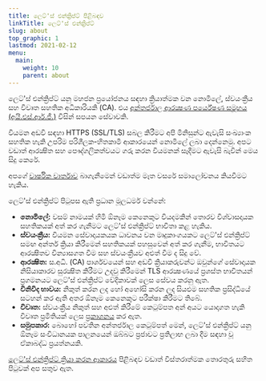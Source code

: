 ```yaml
---
title: ලෙට්'ස් එන්ක්‍රිප්ට් පිළිබඳව
linkTitle: ලෙට්'ස් එන්ක්‍රිප්ට්
slug: about
top_graphic: 1
lastmod: 2021-02-12
menu:
  main:
    weight: 10
    parent: about
---
```


ලෙට්'ස් එන්ක්‍රිප්ට් යනු මහජන ප්‍රයෝජනය සඳහා ක්‍රියාත්මක වන නොමිලේ, ස්වයංක්‍රීය සහ විවෘත සහතික අධිකාරියකි (CA). එය [අන්තර්ජාල ආරක්‍ෂණ පර්යේෂණ සමූහය (අයි.එස්.ආර්.ජී.)](https://www.abetterinternet.org/) විසින් සපයන සේවාවකි.

වියමන අඩවි සඳහා HTTPS (SSL/TLS) සබල කිරීමට අපි මිනිසුන්ට ඇවැසි සංඛ්‍යාංක සහතික හැකි උපරිම පරිශීලක-හිතකාමී ආකාරයෙන් නොමිලේ ලබා දෙන්නෙමු. අපට වඩාත් ආරක්‍ෂිත සහ පෞද්ගලිකත්වයට ගරු කරන වියමනක් සෑදීමට ඇවැසි බැවින් මෙය සිදු කෙරේ.

අපගේ [වාර්ෂික වාර්තාව](https://abetterinternet.org/documents/2020-ISRG-Annual-Report.pdf) බාගැනීමෙන් වඩාත්ම මෑත වසරේ සමාලෝචනය කියවීමට හැකිය.

ලෙට්'ස් එන්ක්‍රිප්ට් පිටුපස ඇති ප්‍රධාන මූලධර්ම වන්නේ:

* <strong>නොමිලේ:</strong> වසම් නාමයක් හිමි ඕනෑම කෙනෙකුට වියදමකින් තොරව විශ්වාසදායක සහතිකයක් අත් කර ගැනීමට ලෙට්'ස් එන්ක්‍රිප්ට් භාවිතා කළ හැකිය.
* <strong>ස්වයංක්‍රීය:</strong> වියමන සේවාදායකයක ධාවනය වන මෘදුකාංගයකට ලෙට්'ස් එන්ක්‍රිප්ට් සමඟ අන්තර් ක්‍රියා කිරීමෙන් සහතිකයක් පහසුවෙන් අත් කර ගැනීම, භාවිතයට ආරක්‍ෂිතව වින්‍යාසගත වීම සහ ස්වයංක්‍රීයව අළුත් වීම ද සිදු වේ.
* <strong>ආරක්‍ෂිත:</strong> ස.අධි. (CA) පාර්ශවයෙන් සහ අඩවි ක්‍රියාකරුවන්ට ඔවුන්ගේ සේවාදායක නිසියාකාරව සුරක්‍ෂිත කිරීමට උදවු කිරීමෙන් TLS ආරක්‍ෂණයේ ප්‍රශස්ත භාවිතයන් ප්‍රගමනයට ලෙට්'ස් එන්ක්‍රිප්ට් වේදිකාවක් ලෙස සේවය කරනු ඇත.
* <strong>විනිවිද භාවය:</strong> නිකුත් කරන ලද හෝ අහෝසි කරන ලද සියළුම සහතික ප්‍රසිද්ධියේ සටහන් කර ඇති අතර ඕනෑම කෙනෙකුට පරීක්ෂා කිරීමට තිබේ.
* <strong>විවෘත:</strong> ස්වයංක්‍රීය නිකුත් සහ අළුත් කිරීමේ කෙටුම්පත අන් අයට යොදාගත හැකි විවෘත ප්‍රමිතියක් ලෙස [ප්‍රකාශනය](https://tools.ietf.org/html/rfc8555) කර ඇත.
* <strong>සමුපකාර:</strong> බොහෝ පවතින අන්තර්ජාල කෙටුම්පත් මෙන්, ලෙට්'ස් එන්ක්‍රිප්ට් යනු ඕනෑම සංවිධානයක පාලනයෙන් ඔබ්බට ප්‍රජාවට ප්‍රතිලාභ ලබා දීම සඳහා වූ ඒකාබද්ධ ප්‍රයත්නයකි.

[ලෙට්'ස් එන්ක්‍රිප්ට් ක්‍රියා කරන ආකාරය](/how-it-works) පිළිබඳව වඩාත් විස්තරාත්මක තොරතුරු සහිත පිටුවක් අප සතුව ඇත.
